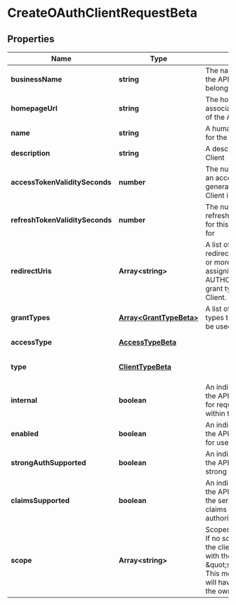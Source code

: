 # CreateOAuthClientRequestBeta

## Properties

Name | Type | Description | Notes
------------ | ------------- | ------------- | -------------
**businessName** | **string** | The name of the business the API Client should belong to | [optional] [default to undefined]
**homepageUrl** | **string** | The homepage URL associated with the owner of the API Client | [optional] [default to undefined]
**name** | **string** | A human-readable name for the API Client | [default to undefined]
**description** | **string** | A description of the API Client | [default to undefined]
**accessTokenValiditySeconds** | **number** | The number of seconds an access token generated for this API Client is valid for | [default to undefined]
**refreshTokenValiditySeconds** | **number** | The number of seconds a refresh token generated for this API Client is valid for | [optional] [default to undefined]
**redirectUris** | **Array&lt;string&gt;** | A list of the approved redirect URIs. Provide one or more URIs when assigning the AUTHORIZATION_CODE grant type to a new OAuth Client. | [optional] [default to undefined]
**grantTypes** | [**Array&lt;GrantTypeBeta&gt;**](GrantTypeBeta.md) | A list of OAuth 2.0 grant types this API Client can be used with | [default to undefined]
**accessType** | [**AccessTypeBeta**](AccessTypeBeta.md) |  | [default to undefined]
**type** | [**ClientTypeBeta**](ClientTypeBeta.md) |  | [optional] [default to undefined]
**internal** | **boolean** | An indicator of whether the API Client can be used for requests internal within the product. | [optional] [default to undefined]
**enabled** | **boolean** | An indicator of whether the API Client is enabled for use | [default to undefined]
**strongAuthSupported** | **boolean** | An indicator of whether the API Client supports strong authentication | [optional] [default to undefined]
**claimsSupported** | **boolean** | An indicator of whether the API Client supports the serialization of SAML claims when used with the authorization_code flow | [optional] [default to undefined]
**scope** | **Array&lt;string&gt;** | Scopes of the API Client. If no scope is specified, the client will be created with the default scope \&quot;sp:scopes:all\&quot;. This means the API Client will have all the rights of the owner who created it. | [optional] [default to undefined]

